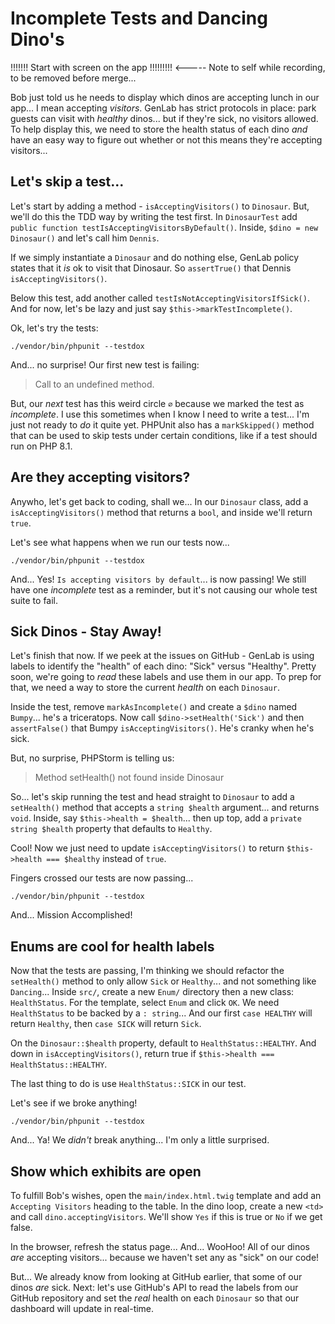 # Incomplete Tests and Dancing Dino's

!!!!!!! Start with screen on the app !!!!!!!!! <----- Note to self while recording, to be removed before merge...

Bob just told us he needs to display which dinos are accepting lunch in our
app... I mean accepting *visitors*. GenLab has strict protocols in place: park guests
can visit with *healthy* dinos... but if they're sick, no visitors allowed.
To help display this, we need to store the health status of each dino *and*
have an easy way to figure out whether or not this means they're accepting visitors...

## Let's skip a test...

Let's start by adding a method - `isAcceptingVisitors()` to `Dinosaur`. But,
we'll do this the TDD way by writing the test first. In `DinosaurTest` add
`public function testIsAcceptingVisitorsByDefault()`. Inside, `$dino = new Dinosaur()`
and let's call him `Dennis`.

If we simply instantiate a `Dinosaur` and do nothing else, GenLab policy states
that it *is* ok to visit that Dinosaur. So `assertTrue()` that Dennis
`isAcceptingVisitors()`.

Below this test, add another called `testIsNotAcceptingVisitorsIfSick()`. And
for now, let's be lazy and just say `$this->markTestIncomplete()`.

Ok, let's try the tests:

```terminal
./vendor/bin/phpunit --testdox
```

And... no surprise! Our first new test is failing:

> Call to an undefined method.

But, our *next* test has this weird circle `∅` because we marked the test
as *incomplete*. I use this sometimes when I know I need to write a test...
I'm just not ready to *do* it quite yet. PHPUnit also has a `markSkipped()` method
that can be used to skip tests under certain conditions, like if a test
should run on PHP 8.1.

## Are they accepting visitors?

Anywho, let's get back to coding, shall we... In our `Dinosaur` class, add a
`isAcceptingVisitors()` method that returns a `bool`, and inside we'll return `true`.

Let's see what happens when we run our tests now...

```terminal-silent
./vendor/bin/phpunit --testdox
```

And... Yes! `Is accepting visitors by default`... is now passing! We still have
one *incomplete* test as a reminder, but it's not causing our whole test suite to fail.

## Sick Dinos - Stay Away!

Let's finish that now. If we peek at the issues
on GitHub - GenLab is using labels to identify the "health" of each dino: "Sick" versus
"Healthy". Pretty soon, we're going to *read* these labels and use them in our app.
To prep for that, we need a way to store the current *health* on each `Dinosaur`.

Inside the test, remove `markAsIncomplete()` and create a `$dino` named
`Bumpy`... he's a triceratops. Now call `$dino->setHealth('Sick')` and then `assertFalse()`
that Bumpy `isAcceptingVisitors()`. He's cranky when he's sick.

But, no surprise, PHPStorm is telling us:

> Method setHealth() not found inside Dinosaur

So... let's skip running the test and head straight to `Dinosaur` to add a `setHealth()` method that
accepts a `string $health` argument... and returns `void`. Inside, say `$this->health = $health`...
then up top, add a `private string $health` property that
defaults to `Healthy`.

Cool! Now we just need to update `isAcceptingVisitors()` to return
`$this->health === $healthy` instead of `true`.

Fingers crossed our tests are now passing...

```terminal-silent
./vendor/bin/phpunit --testdox
```

And... Mission Accomplished!

## Enums are cool for health labels

Now that the tests are passing, I'm thinking we should refactor the `setHealth()` method to only allow
`Sick` or `Healthy`... and not something like `Dancing`... Inside `src/`, create a new `Enum/`
directory then a new class: `HealthStatus`. For the template,
select `Enum` and click `OK`. We need `HealthStatus` to be backed by a `: string`...
And our first `case HEALTHY` will return `Healthy`, then `case SICK` will return
`Sick`.

On the `Dinosaur::$health` property, default to `HealthStatus::HEALTHY`. And down
in `isAcceptingVisitors()`, return true if
`$this->health === HealthStatus::HEALTHY`.

The last thing to do is use `HealthStatus::SICK` in our test.

Let's see if we broke anything!

```terminal-silent
./vendor/bin/phpunit --testdox
```

And... Ya! We *didn't* break anything... I'm only a little surprised.

## Show which exhibits are open

To fulfill Bob's wishes, open the `main/index.html.twig` template
and add an `Accepting Visitors` heading to the table. In the
dino loop, create a new `<td>` and call `dino.acceptingVisitors`. We'll show
`Yes` if this is true or `No` if we get false.

In the browser, refresh the status page... And... WooHoo! All of our dinos *are*
accepting visitors... because we haven't set any as "sick" on our code!

But... We already know from looking at GitHub earlier, that some of our dinos
*are* sick. Next: let's use GitHub's API to read the labels from our GitHub
repository and set the *real* health on each `Dinosaur` so that our dashboard
will update in real-time.

